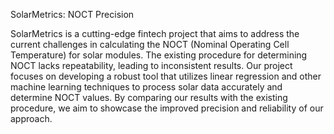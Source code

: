 SolarMetrics: NOCT Precision

SolarMetrics is a cutting-edge fintech project that aims to address the current challenges in calculating the NOCT (Nominal Operating Cell Temperature) for solar modules. The existing procedure for determining NOCT lacks repeatability, leading to inconsistent results. Our project focuses on developing a robust tool that utilizes linear regression and other machine learning techniques to process solar data accurately and determine NOCT values. By comparing our results with the existing procedure, we aim to showcase the improved precision and reliability of our approach.
